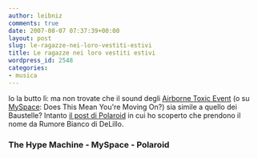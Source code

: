 ```yaml
---
author: leibniz
comments: true
date: 2007-08-07 07:37:39+00:00
layout: post
slug: le-ragazze-nei-loro-vestiti-estivi
title: Le ragazze nei loro vestiti estivi
wordpress_id: 2548
categories:
- musica
---
```


Io la butto lì: ma non trovate che il sound degli [Airborne Toxic Event](http://hypem.com/search/airborne%20toxic%20event/1/) (o su[ MySpace](http://www.theairbornetoxicevent.com/): Does This Mean You're Moving On?) sia simile a quello dei Baustelle? Intanto [il post di Polaroid](http://polaroid.blogspot.com/2007/01/airborne-toxic-event-gi-per-il-fatto-di.html) in cui ho scoperto che prendono il nome da Rumore Bianco di DeLillo.


### The Hype Machine - MySpace - Polaroid
